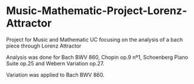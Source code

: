 # Music-Mathematic-Project-Lorenz-Attractor
 Project for Music and Mathematic UC focusing on the analysis of a bach piece through Lorenz Attractor

Analysis was done for Bach BWV 860, Chopin op.9 nº1, Schoenberg Piano Suite op.25 and Webern Variation op.27.

Variation was applied to Bach BWV 860.
